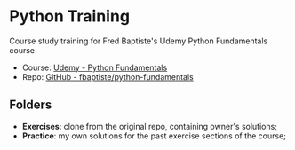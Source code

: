 # Python Training
Course study training for Fred Baptiste's Udemy Python Fundamentals course

* Course: [Udemy - Python Fundamentals](https://www.udemy.com/share/107N2C3@P6EU_D-nO806OWIkoQhkUZFkvxCPt7zQJqc8T0j4gyP_3vQTKxholFz2MHrrI-C9vg==/)
* Repo: [GitHub - fbaptiste/python-fundamentals](https://github.com/fbaptiste/python-fundamentals)

## Folders
* **Exercises**: clone from the original repo, containing owner's solutions;
* **Practice**: my own solutions for the past exercise sections of the course;